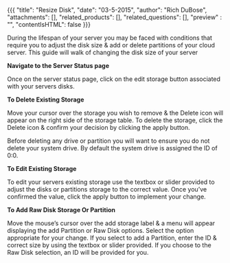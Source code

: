 {{{
  "title": "Resize Disk",
  "date": "03-5-2015",
  "author": "Rich DuBose",
  "attachments": [],
  "related_products": [],
  "related_questions": [],
  "preview" : "",
  "contentIsHTML": false
}}}

During the lifespan of your server you may be faced with conditions that require you to adjust the disk size & add or delete partitions of your cloud server.  This guide will walk of changing the disk size of your server

**Navigate to the Server Status page**

Once on the server status page, click on the edit storage button associated with your servers disks.

**To Delete Existing Storage**

Move your cursor over the storage you wish to remove & the Delete icon will appear on the right side of the storage table.  To delete the storage, click the Delete icon & confirm your decision by clicking the apply button.

Before deleting any drive or partition you will want to ensure you do not delete your system drive.  By default the system drive is assigned the ID of 0:0.

**To Edit Existing Storage**

To edit your servers existing storage use the textbox or slider provided to adjust the disks or partitions storage to the correct value.  Once you’ve confirmed the value, click the apply button to implement your change.

**To Add Raw Disk Storage Or Partition**

Move the mouse’s cursor over the add storage label & a menu will appear displaying the add Partition or Raw Disk options.  Select the option appropriate for your change.  If you select to add a Partition, enter the ID & correct size by using the textbox or slider provided.  If you choose to the Raw Disk selection, an ID will be provided for you.